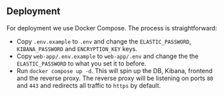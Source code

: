 ## Deployment

For deployment we use Docker Compose. The process is straightforward:

- Copy `.env.example` to `.env` and change the `ELASTIC_PASSWORD`, `KIBANA_PASSWORD` and `ENCRYPTION_KEY` keys.
- Copy `web-app/.env.example` to `web-app/.env` and change the the `ELASTIC_PASSWORD` to what you set it to before.
- Run `docker compose up -d`. This will spin up the DB, Kibana, frontend and the reverse proxy. The reverse proxy will be listening on ports `80` and `443` and redirects all traffic to `https` by default.
